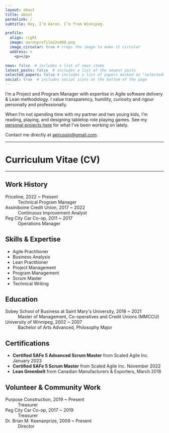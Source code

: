 ```yaml
---
layout: about
title: about
permalink: /
subtitle: Hey, I’m Aaron. I’m from Winnipeg.

profile:
  align: right
  image: aaronprofile22x400.png
  image_circular: true # crops the image to make it circular
  address: >
    <p></p>

news: false  # includes a list of news items
latest_posts: false  # includes a list of the newest posts
selected_papers: false # includes a list of papers marked as "selected={true}"
social: true  # includes social icons at the bottom of the page
---
```

I’m a Project and Program Manager with expertise in Agile software delivery & Lean methodology. I value transparency, humility, curiosity and rigour personally and professionally.

When I’m not spending time with my partner and two young kids, I’m reading, playing, and designing tabletop role playing games. See my [personal projects here](https://www.aaronrussin.com/projects/) for what I've been working on lately.

Contact me directly at [aejrussin@gmail.com](mailto:aejrussin@gmail.com).

---
# Curriculum Vitae (CV)
---
## Work History

<dl>
<dt>Priceline, 2022 ~ Present</dt>
<dd>Technical Program Manager</dd>
<dt>Assiniboine Credit Union, 2017 ~ 2022</dt>
<dd>Continuous Improvement Analyst</dd>
<dt>Peg City Car Co-op, 2011 ~ 2017</dt>
<dd>Operations Manager</dd>
</dl>

## Skills & Expertise

- Agile Practitioner
- Business Analysis
- Lean Practitioner
- Project Management
- Program Management
- Scrum Master
- Technical Writing

## Education

<dl>
<dt>Sobey School of Business at Saint Mary's University, 2018 ~ 2021</dt>
<dd>Master of Management, Co-operatives and Credit Unions (MMCCU)</dd>
<dt>University of Winnipeg, 2002 ~ 2007</dt>
<dd>Bachelor of Arts Advanced, Philosophy Major</dd>
</dl>

## Certifications

- **Certified SAFe 5 Advanced Scrum Master** from Scaled Agile Inc. January 2023
- **Certified SAFe 5 Scrum Master** from Scaled Agile Inc. November 2022
- **Lean Greenbelt** from Canadian Manufacturers & Exporters, March 2018

## Volunteer & Community Work

<dl>
<dt>Purpose Construction, 2019 ~ Present</dt>
<dd>Treasurer</dd>
<dt>Peg City Car Co-op, 2017 ~ 2019</dt>
<dd>Treasurer</dd>
<dt>Dr. Brian M. Keenanprize, 2009 ~ Present</dt>
<dd>Director</dd>
</dl>
